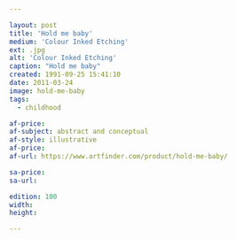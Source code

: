 ```yaml
---

layout: post
title: 'Hold me baby'
medium: 'Colour Inked Etching'
ext: .jpg
alt: 'Colour Inked Etching'
caption: "Hold me baby"
created: 1991-09-25 15:41:10
date: 2011-03-24
image: hold-me-baby
tags:
  - childhood

af-price:
af-subject: abstract and conceptual
af-style: illustrative
af-price:
af-url: https://www.artfinder.com/product/hold-me-baby/

sa-price:
sa-url:

edition: 100
width:
height:

---
```

